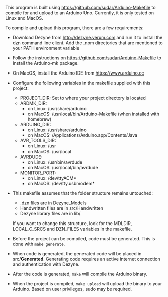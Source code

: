 This program is built using https://github.com/sudar/Arduino-Makefile to compile for and upload to an Arduino Uno.
Currently, it is only tested on Linux and MacOS.

To compile and upload this program, there are a few requirements:
- Download Dezyne from http://dezyne.verum.com and run it to install the dzn command line client.
Add the .npm directories that are mentioned to your PATH environment variable
- Follow the instructions on https://github.com/sudar/Arduino-Makefile to install the Arduino-mk package.
- On MacOS, install the Arduino IDE from https://www.arduino.cc
- Configure the following variables in the makefile supplied with this project:
	- PROJECT_DIR: Set to where your project directory is located
	- ARDMK_DIR:
		- on Linux: /usr/share/arduino
		- on MacOS: /usr/local/bin/Arduino-Makefile (when installed with homebrew)
	- ARDUINO_DIR:
		- on Linux: /usr/share/arduino
		- on MacOS: /Applications/Arduino.app/Contents/Java
	- AVR_TOOLS_DIR:
		- on Linux: /usr
        - on MacOS: /usr/local
    - AVRDUDE:
   	    - on Linux: /usr/bin/avrdude
   		- on MacOS: /usr/local/bin/avrdude
   	- MONITOR_PORT:
   		- on Linux: /dev/ttyACM*
   		- on MacOS: /dev/tty.usbmodem*

- This makefile assumes that the folder structure remains untouched:
	- .dzn files are in Dezyne_Models
	- Handwritten files are in src/Handwritten
	- Dezyne library files are in lib/

    If you want to change this structure, look for the MDLDIR, LOCAL_C_SRCS and DZN_FILES variables in the makefile.

- Before the project can be compiled, code must be generated. This is done with `make generate`.
- When code is generated, the generated code will be placed in src/**Generated**. Generating code requires an active internet connection and authentication with Dezyne.
- After the code is generated, `make` will compile the Arduino binary.
- When the project is compiled, `make upload` will upload the binary to your Arduino. Based on user privileges, sudo may be required.
